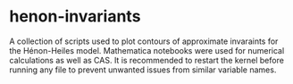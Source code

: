# henon-invariants

A collection of scripts used to plot contours of approximate invaraints for the Hénon-Heiles model.
Mathematica notebooks were used for numerical calculations as well as CAS. It is recommended to restart the kernel before running any file to prevent unwanted issues from similar variable names.
